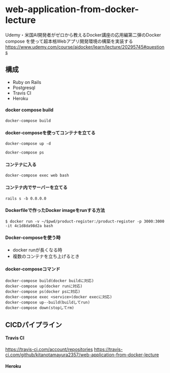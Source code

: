 # web-application-from-docker-lecture

Udemy・米国AI開発者がゼロから教えるDocker講座の応用編第二弾のDocker compose を使って超本格Webアプリ開発環境の構築を実装する  
https://www.udemy.com/course/aidocker/learn/lecture/20295745#questions

## 構成

- Ruby on Rails
- Postgresql
- Travis CI
- Heroku


#### docker compose build

```
docker-compose build
```

#### docker-composeを使ってコンテナを立てる
```
docker-compose up -d
```

```
docker-compose ps
```

#### コンテナに入る
```
docker-compose exec web bash
```

#### コンテナ内でサーバーを立てる 
```
rails s -b 0.0.0.0
```





#### Dockerfileで作ったDocker imageをrunする方法

```
$ docker run -v ~/$pwd/product-register:/product-register -p 3000:3000 -it 4c1d8da98d2a bash
```

#### Docker-composeを使う時
- docker runが長くなる時
- 複数のコンテナを立ち上げるとき


#### docker-composeコマンド

```
docker-compose build(docker buildに対応)
docker-compose up(docker runに対応)
docker-compose ps(docker psに対応)
docker-compose exec <service>(docker execに対応)
docker-compose up--build(buildしてrun)
docker-compose down(stopしてrm)
```



## CICDパイプライン

#### Travis CI
https://travis-ci.com/account/repositories
https://travis-ci.com/github/kitanotamayura2357/web-application-from-docker-lecture
#### Heroku



